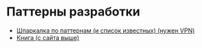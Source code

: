 # Паттерны разработки

- [Шпаркалка по паттернам (и список известных) (нужен VPN)](https://refactoring.guru/ru/design-patterns/)
- [Книга (с сайта выше)](https://docs.yandex.ru/docs/view?tm=1674455735&tld=ru&lang=ru&name=patterns_alex_shwetzov.pdf&text=%D0%9F%D0%BE%D0%B3%D1%80%D1%83%D0%B6%D0%B5%D0%BD%D0%B8%D0%B5%20%D0%B2%20%D0%9F%D0%B0%D1%82%D1%82%D0%B5%D1%80%D0%BD%D1%8B%20%D0%9F%D1%80%D0%BE%D0%B5%D0%BA%D1%82%D0%B8%D1%80%D0%BE%D0%B2%D0%B0%D0%BD%D0%B8%D1%8F&url=https%3A%2F%2Figorcomputer.ru%2Fbooks%2Fpatterns%2Fpatterns_alex_shwetzov.pdf&lr=48&mime=pdf&l10n=ru&sign=ebc0becbd6025b44da893233245751e0&keyno=0&serpParams=tm%3D1674455735%26tld%3Dru%26lang%3Dru%26name%3Dpatterns_alex_shwetzov.pdf%26text%3D%25D0%259F%25D0%25BE%25D0%25B3%25D1%2580%25D1%2583%25D0%25B6%25D0%25B5%25D0%25BD%25D0%25B8%25D0%25B5%2B%25D0%25B2%2B%25D0%259F%25D0%25B0%25D1%2582%25D1%2582%25D0%25B5%25D1%2580%25D0%25BD%25D1%258B%2B%25D0%259F%25D1%2580%25D0%25BE%25D0%25B5%25D0%25BA%25D1%2582%25D0%25B8%25D1%2580%25D0%25BE%25D0%25B2%25D0%25B0%25D0%25BD%25D0%25B8%25D1%258F%26url%3Dhttps%253A%2F%2Figorcomputer.ru%2Fbooks%2Fpatterns%2Fpatterns_alex_shwetzov.pdf%26lr%3D48%26mime%3Dpdf%26l10n%3Dru%26sign%3Debc0becbd6025b44da893233245751e0%26keyno%3D0)